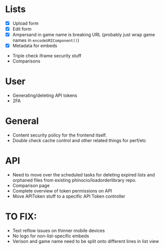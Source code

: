 # Lists

-   [x] Upload form
-   [x] Edit form
-   [x] Ampersand in game name is breaking URL (probably just wrap game names in `encodeURIComponent()`)
-   [x] Metadata for embeds
-   Triple check iframe security stuff
-   Comparisons

# User

-   Generating/deleting API tokens
-   2FA

# General

-   Content security policy for the frontend itself.
-   Double check cache control and other related things for perf/etc

# API

-   Need to move over the scheduled tasks for deleting expired lists and orphaned files from existing phinocio/loadorderlibrary repo.
-   Comparison page
-   Complete overview of token permissions on API
-   Move APIToken stuff to a specific API Token controller

# TO FIX:

-   Text reflow issues on thinner mobile devices
-   No logo for non-list-specific embeds
-   Verison and game name need to be split onto different lines in list view
